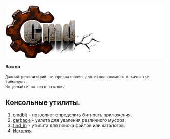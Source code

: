 ﻿
[![logo](docs/cmd25.png)](docs/home.md "home") 

**Важно**  
```
Данный репозиторий не предназначен для использования в качестве сабмодуля.  
Не делайте на него ссылок.
```

Консольные утилиты.
-------------------
1) [cmdbit](docs/000-cmdbit.md) - позволяет определить битность приложения.  
2) [garbage](docs/001-garbage.md) - уилита для удаления различного мусора.  
3) [find_in](docs/002-find_in.md) - утилита для поиска файлов или каталогов.  
4) [История](docs/history.md)  


